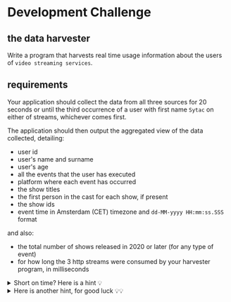 # Development Challenge #

## the data harvester ##

Write a program that harvests real time usage information
about the users of `video streaming services`.

## requirements ##

Your application should collect the data from all three sources for 20 seconds or until the third occurrence
of a user with first name `Sytac` on either of streams, whichever comes first.

The application should then output the aggregated view of the data collected, detailing:

+ user id
+ user's name and surname
+ user's age
+ all the events that the user has executed
+ platform where each event has occurred
+ the show titles
+ the first person in the cast for each show, if present
+ the show ids
+ event time in  Amsterdam (CET) timezone and `dd-MM-yyyy HH:mm:ss.SSS` format

and also:

+ the total number of shows released in 2020 or later (for any type of event)
+ for how long the 3 http streams were consumed by your harvester program, in milliseconds


<details>
  <summary>Short on time? Here is a hint 💡</summary>

  ```kotlin
    "PT" -> "UTC"
    "CA" -> "America/Toronto"
    "US" -> "America/Los_Angeles"
    "RU" -> "Europe/Moscow"
    "ID" -> "Asia/Jakarta"
    "CN" -> "Asia/Shanghai"
  ```
</details>

<details>
  <summary>Here is another hint, for good luck 💡💡</summary>

  Unfortunately, the server is bugged: from time to time the data returned is not well-formed. Feel free to skip these messages.
</details>
